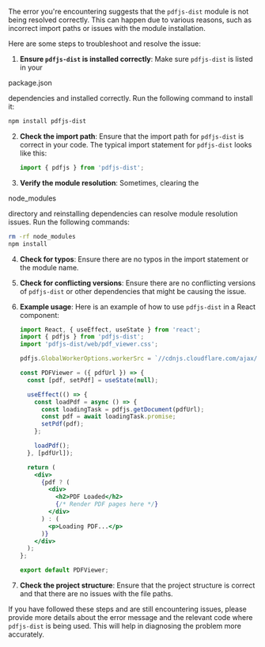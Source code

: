 The error you're encountering suggests that the `pdfjs-dist` module is not being resolved correctly. This can happen due to various reasons, such as incorrect import paths or issues with the module installation.

Here are some steps to troubleshoot and resolve the issue:

1. **Ensure `pdfjs-dist` is installed correctly**:
   Make sure `pdfjs-dist` is listed in your 

package.json

 dependencies and installed correctly. Run the following command to install it:
   ```sh
   npm install pdfjs-dist
   ```

2. **Check the import path**:
   Ensure that the import path for `pdfjs-dist` is correct in your code. The typical import statement for `pdfjs-dist` looks like this:
   ```jsx
   import { pdfjs } from 'pdfjs-dist';
   ```

3. **Verify the module resolution**:
   Sometimes, clearing the 

node_modules

 directory and reinstalling dependencies can resolve module resolution issues. Run the following commands:
   ```sh
   rm -rf node_modules
   npm install
   ```

4. **Check for typos**:
   Ensure there are no typos in the import statement or the module name.

5. **Check for conflicting versions**:
   Ensure there are no conflicting versions of `pdfjs-dist` or other dependencies that might be causing the issue.

6. **Example usage**:
   Here is an example of how to use `pdfjs-dist` in a React component:

   ```jsx
   import React, { useEffect, useState } from 'react';
   import { pdfjs } from 'pdfjs-dist';
   import 'pdfjs-dist/web/pdf_viewer.css';

   pdfjs.GlobalWorkerOptions.workerSrc = `//cdnjs.cloudflare.com/ajax/libs/pdf.js/${pdfjs.version}/pdf.worker.js`;

   const PDFViewer = ({ pdfUrl }) => {
     const [pdf, setPdf] = useState(null);

     useEffect(() => {
       const loadPdf = async () => {
         const loadingTask = pdfjs.getDocument(pdfUrl);
         const pdf = await loadingTask.promise;
         setPdf(pdf);
       };

       loadPdf();
     }, [pdfUrl]);

     return (
       <div>
         {pdf ? (
           <div>
             <h2>PDF Loaded</h2>
             {/* Render PDF pages here */}
           </div>
         ) : (
           <p>Loading PDF...</p>
         )}
       </div>
     );
   };

   export default PDFViewer;
   ```

7. **Check the project structure**:
   Ensure that the project structure is correct and that there are no issues with the file paths.

If you have followed these steps and are still encountering issues, please provide more details about the error message and the relevant code where `pdfjs-dist` is being used. This will help in diagnosing the problem more accurately.